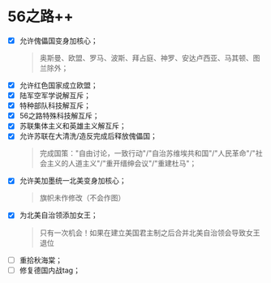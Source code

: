 # 56之路++

- [x] 允许傀儡国变身加核心；
	> 奥斯曼、欧盟、罗马、波斯、拜占庭、神罗、安达卢西亚、马其顿、图兰除外；
- [x] 允许红色国家成立欧盟；
- [x] 陆军空军学说解互斥；
- [x] 特种部队科技解互斥；
- [x] 56之路特殊科技解互斥；
- [x] 苏联集体主义和英雄主义解互斥；
- [x] 允许苏联在大清洗/造反完成后释放傀儡国；
	> 完成国策："自由讨论，一致行动"/"自治苏维埃共和国"/"人民革命"/"社会主义的人道主义"/"重开缙绅会议"/"重建杜马"；
- [x] 允许美加墨统一北美变身加核心；
	> 旗帜未作修改（不会作图）
- [x] 为北美自治领添加女王；
	> 只有一次机会！如果在建立美国君主制之后合并北美自治领会导致女王退位
- [ ] 重拾秋海棠；
- [ ] 修复德国内战tag；